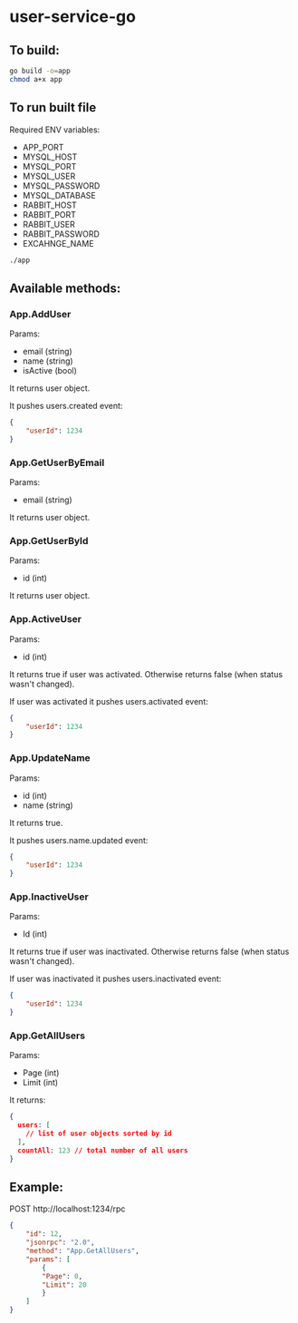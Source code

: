 # user-service-go

## To build:
```bash
go build -o=app
chmod a+x app
```

## To run built file

Required ENV variables:

* APP_PORT
* MYSQL_HOST
* MYSQL_PORT
* MYSQL_USER
* MYSQL_PASSWORD
* MYSQL_DATABASE
* RABBIT_HOST
* RABBIT_PORT
* RABBIT_USER
* RABBIT_PASSWORD
* EXCAHNGE_NAME

```bash
./app
```

## Available methods:

### App.AddUser
Params:
* email (string)
* name (string)
* isActive (bool)

It returns user object.

It pushes users.created event:
```json
{
    "userId": 1234
}
```

### App.GetUserByEmail
Params:
* email (string)

It returns user object.

### App.GetUserById
Params:
* id (int)

It returns user object.

### App.ActiveUser
Params:
* id (int)

It returns true if user was activated. 
Otherwise returns false (when status wasn't changed).

If user was activated it pushes users.activated event:
```json
{
    "userId": 1234
}
```

### App.UpdateName
Params:
* id (int)
* name (string)

It returns true.

It pushes users.name.updated event:
```json
{
    "userId": 1234
}
```

### App.InactiveUser
Params:
* Id (int)

It returns true if user was inactivated. 
Otherwise returns false (when status wasn't changed).


If user was inactivated it pushes users.inactivated event:
```json
{
    "userId": 1234
}
```

### App.GetAllUsers
Params:
* Page (int)
* Limit (int)

It returns:
```json
{
  users: [
    // list of user objects sorted by id
  ],
  countAll: 123 // total number of all users
}
```


## Example:

POST http://localhost:1234/rpc
```json
{
    "id": 12,
    "jsonrpc": "2.0",
    "method": "App.GetAllUsers",
    "params": [
        {
        "Page": 0,
        "Limit": 20
        }
    ]
}

```
